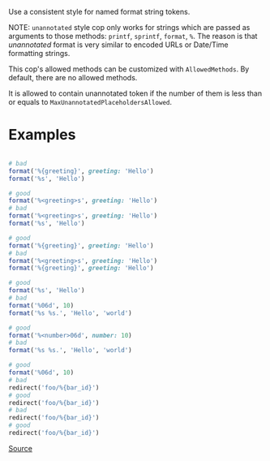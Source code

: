 
Use a consistent style for named format string tokens.

NOTE: `unannotated` style cop only works for strings
which are passed as arguments to those methods:
`printf`, `sprintf`, `format`, `%`.
The reason is that _unannotated_ format is very similar
to encoded URLs or Date/Time formatting strings.

This cop's allowed methods can be customized with `AllowedMethods`.
By default, there are no allowed methods.

It is allowed to contain unannotated token
if the number of them is less than or equals to
`MaxUnannotatedPlaceholdersAllowed`.

# Examples

```ruby

# bad
format('%{greeting}', greeting: 'Hello')
format('%s', 'Hello')

# good
format('%<greeting>s', greeting: 'Hello')
# bad
format('%<greeting>s', greeting: 'Hello')
format('%s', 'Hello')

# good
format('%{greeting}', greeting: 'Hello')
# bad
format('%<greeting>s', greeting: 'Hello')
format('%{greeting}', greeting: 'Hello')

# good
format('%s', 'Hello')
# bad
format('%06d', 10)
format('%s %s.', 'Hello', 'world')

# good
format('%<number>06d', number: 10)
# bad
format('%s %s.', 'Hello', 'world')

# good
format('%06d', 10)
# bad
redirect('foo/%{bar_id}')
# good
redirect('foo/%{bar_id}')
# bad
redirect('foo/%{bar_id}')
# good
redirect('foo/%{bar_id}')
```

[Source](http://www.rubydoc.info/gems/rubocop/RuboCop/Cop/Style/FormatStringToken)
